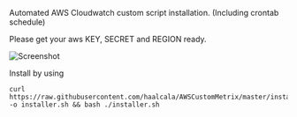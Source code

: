 Automated AWS Cloudwatch custom script installation. (Including crontab schedule)

Please get your aws KEY, SECRET and REGION ready.

![Screenshot](http://https://raw.githubusercontent.com/haalcala/AWSCustomMetrix/master/sceenshot.png)

Install by using

    curl https://raw.githubusercontent.com/haalcala/AWSCustomMetrix/master/installer.sh -o installer.sh && bash ./installer.sh
